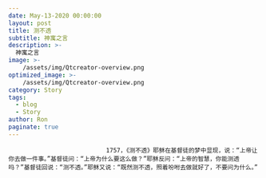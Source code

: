 ```yaml
---
date: May-13-2020 00:00:00
layout: post
title: 测不透
subtitle: 神寓之言
description: >-
  神寓之言
image: >-
    /assets/img/Qtcreator-overview.png
optimized_image: >-
    /assets/img/Qtcreator-overview.png
category: Story
tags:
  - blog
  - Story
author: Ron
paginate: true
---
```


							　　1757，《测不透》耶稣在基督徒的梦中显现，说：“上帝让你去做一件事。”基督徒问：“上帝为什么要这么做？”耶稣反问：“上帝的智慧，你能测透吗？”基督徒回说：“测不透。”耶稣又说：“既然测不透，照着吩咐去做就好了，不要问为什么。”
							
							
						
